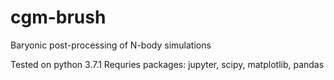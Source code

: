 # cgm-brush
Baryonic post-processing of N-body simulations


Tested on python 3.7.1 
Requries packages: jupyter, scipy, matplotlib, pandas
